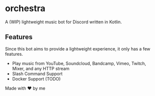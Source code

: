 # orchestra
A (WIP) lightweight music bot for Discord written in Kotlin.

## Features
Since this bot aims to provide a lightweight experience, it only has a few features.

* Play music from YouTube, Soundcloud, Bandcamp, Vimeo, Twitch, Mixer, and any HTTP stream
* Slash Command Support
* Docker Support (TODO)

<footer>Made with ❤️ by me</footer>